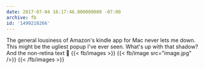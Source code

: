 ```yaml
---
date: 2017-07-04 16:17:46.000000000 -07:00
archive: fb
id: '1499210266'
---
```


The general lousiness of Amazon's kindle app for Mac never lets me down. This might be the ugliest popup I've ever seen. What's up with that shadow? And the non-retina text 🤮
{{< fb/images >}}
{{< fb/image src="image.jpg" />}}
{{< /fb/images >}}
